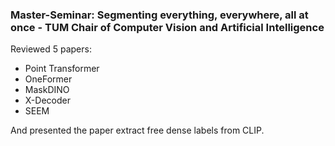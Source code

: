 ### Master-Seminar: Segmenting everything, everywhere, all at once - TUM Chair of Computer Vision and Artificial Intelligence

Reviewed 5 papers:
- Point Transformer
- OneFormer
- MaskDINO
- X-Decoder
- SEEM
  
And presented the paper extract free dense labels from CLIP.

